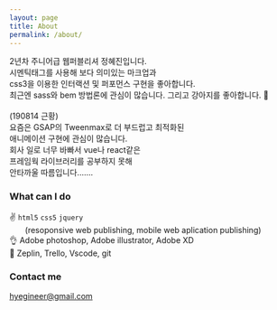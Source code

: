 ```yaml
---
layout: page
title: About
permalink: /about/
---
```


2년차 주니어급 웹퍼블리셔 정혜진입니다.<br>
시멘틱태그를 사용해 보다 의미있는 마크업과<br>
css3을 이용한 인터랙션 및 퍼포먼스 구현을 좋아합니다.<br>최근엔 sass와 bem 방법론에 관심이 많습니다. 
그리고 강아지를 좋아합니다. :dog:<br><br>
(190814 근황)<br>
요즘은 GSAP의 Tweenmax로 더 부드럽고 최적화된<br>애니메이션 구현에 관심이 많습니다.<br>
회사 일로 너무 바빠서 vue나 react같은<br>프레임웍 라이브러리를 공부하지 못해<br>
안타까울 따름입니다.......

### What can I do

:v: ```html5``` ```css5``` ```jquery```<br>
&nbsp;&nbsp;&nbsp;&nbsp;&nbsp;&nbsp;&nbsp;(resoponsive web publishing, mobile web aplication publishing)
<br>
:ok_hand: Adobe photoshop, Adobe illustrator, Adobe XD <br>
:raised_hands: Zeplin, Trello, Vscode, git

### Contact me

[hyegineer@gmail.com](mailto:hyegineer@gmail.com)